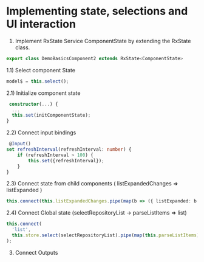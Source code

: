 # Implementing state, selections and UI interaction

1. Implement RxState Service ComponentState by extending the RxState class.

```typescript
export class DemoBasicsComponent2 extends RxState<ComponentState>
```

1.1) Select component State

```typescript
model$ = this.select();
```

2.1) Initialize component state

```typescript
 constructor(...) {
  ...
  this.set(initComponentState);
}
```

2.2) Connect input bindings

```typescript
 @Input()
set refreshInterval(refreshInterval: number) {
    if (refreshInterval > 100) {
        this.set({refreshInterval});
    }
}
```

2.3) Connect state from child components ( listExpandedChanges => listExpanded )

```typescript
this.connect(this.listExpandedChanges.pipe(map(b => ({ listExpanded: b }))));
```

2.4) Connect Global state (selectRepositoryList -> parseListItems => list)

```typescript
this.connect(
  'list',
  this.store.select(selectRepositoryList).pipe(map(this.parseListItems))
);
```

3. Connect Outputs
